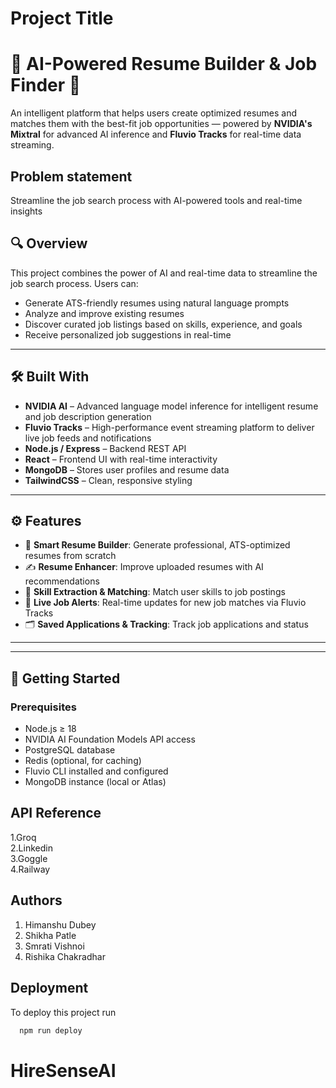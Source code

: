 
# Project Title

# 🧠 AI-Powered Resume Builder & Job Finder 🚀

An intelligent platform that helps users create optimized resumes and matches them with the best-fit job opportunities — powered by **NVIDIA's Mixtral** for advanced AI inference and **Fluvio Tracks** for real-time data streaming.

## Problem statement
Streamline the job search process with AI-powered tools and real-time insights

## 🔍 Overview

This project combines the power of AI and real-time data to streamline the job search process. Users can:
- Generate ATS-friendly resumes using natural language prompts
- Analyze and improve existing resumes
- Discover curated job listings based on skills, experience, and goals
- Receive personalized job suggestions in real-time

---

## 🛠️ Built With

- **NVIDIA AI** – Advanced language model inference for intelligent resume and job description generation
- **Fluvio Tracks** – High-performance event streaming platform to deliver live job feeds and notifications
- **Node.js / Express** – Backend REST API
- **React** – Frontend UI with real-time interactivity
- **MongoDB** – Stores user profiles and resume data
- **TailwindCSS** – Clean, responsive styling

---

## ⚙️ Features

- 🧾 **Smart Resume Builder**: Generate professional, ATS-optimized resumes from scratch
- ✍️ **Resume Enhancer**: Improve uploaded resumes with AI recommendations
- 🧠 **Skill Extraction & Matching**: Match user skills to job postings
- 🔔 **Live Job Alerts**: Real-time updates for new job matches via Fluvio Tracks
- 🗂️ **Saved Applications & Tracking**: Track job applications and status

---



---

## 🚀 Getting Started

### Prerequisites

- Node.js ≥ 18
- NVIDIA AI Foundation Models API access
- PostgreSQL database
- Redis (optional, for caching)
- Fluvio CLI installed and configured
- MongoDB instance (local or Atlas)


## API Reference

1.Groq  
2.Linkedin  
3.Goggle  
4.Railway
## Authors

1. Himanshu Dubey   
2. Shikha Patle
3. Smrati Vishnoi
4. Rishika Chakradhar

## Deployment

To deploy this project run

```bash
  npm run deploy
```

# HireSenseAI
